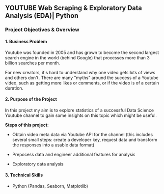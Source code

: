 ## YOUTUBE Web Scraping & Exploratory Data Analysis (EDA)| Python 

### Project Objectives & Overview
#### 1. Business Problem

Youtube was founded in 2005 and has grown to become the second largest search engine in the world (behind Google) that processes more than 3 billion searches per month.

For new creators, it's hard to understand why one video gets lots of views and others don't. There are many "myths" around the success of a Youtube video, such as getting more likes or comments, or if the video is of a certain duration.

#### 2. Purpose of the Project

In this project my aim is to explore statistics of a successful Data Science Youtube channel to gain some insights on this topic which might be useful.

**Steps of this project:**
- Obtain video meta data via Youtube API for the channel (this includes several small steps: create a developer key, request data and transform the responses into a usable data format)

- Prepocess data and engineer additional features for analysis

- Exploratory data analysis


#### 3. Technical Skills

- Python (Pandas, Seaborn, Matplotlib)



